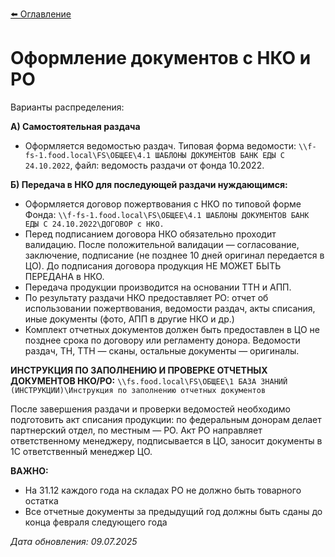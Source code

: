 [⬅️ Оглавление](../README.md)

# Оформление документов с НКО и РО

Варианты распределения:

**А) Самостоятельная раздача**

- Оформляется ведомостью раздач. Типовая форма ведомости: `\\f-fs-1.food.local\FS\ОБЩЕЕ\4.1 ШАБЛОНЫ ДОКУМЕНТОВ БАНК ЕДЫ С 24.10.2022`, файл: ведомость раздачи от фонда 10.2022.

**Б) Передача в НКО для последующей раздачи нуждающимся:**

- Оформляется договор пожертвования с НКО по типовой форме Фонда: `\\f-fs-1.food.local\FS\ОБЩЕЕ\4.1 ШАБЛОНЫ ДОКУМЕНТОВ БАНК ЕДЫ С 24.10.2022\ДОГОВОР с НКО.`
- Перед подписанием договора НКО обязательно проходит валидацию. После положительной валидации — согласование, заключение, подписание (не позднее 10 дней оригинал передается в ЦО). До подписания договора продукция НЕ МОЖЕТ БЫТЬ ПЕРЕДАНА в НКО.
- Передача продукции производится на основании ТТН и АПП.
- По результату раздачи НКО предоставляет РО: отчет об использовании пожертвования, ведомости раздач, акты списания, иные документы (фото, АПП в другие НКО и др.)
- Комплект отчетных документов должен быть предоставлен в ЦО не позднее срока по договору или регламенту донора. Ведомости раздач, ТН, ТТН — сканы, остальные документы — оригиналы.

**ИНСТРУКЦИЯ ПО ЗАПОЛНЕНИЮ И ПРОВЕРКЕ ОТЧЕТНЫХ ДОКУМЕНТОВ НКО/РО:**
`\\fs.food.local\FS\ОБЩЕЕ\1 БАЗА ЗНАНИЙ (ИНСТРУКЦИИ)\Инструкция по заполнению отчетных документов`

После завершения раздачи и проверки ведомостей необходимо подготовить акт списания продукции: по федеральным донорам делает партнерский отдел, по местным — РО. Акт РО направляет ответственному менеджеру, подписывается в ЦО, заносит документы в 1С ответственный менеджер ЦО.

**ВАЖНО:**
- На 31.12 каждого года на складах РО не должно быть товарного остатка
- Все отчетные документы за предыдущий год должны быть сданы до конца февраля следующего года

*Дата обновления: 09.07.2025* 